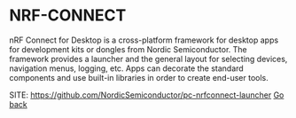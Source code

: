 # NRF-CONNECT

 nRF Connect for Desktop is a cross-platform framework
 for desktop apps for development kits or dongles from
 Nordic Semiconductor. The framework provides a launcher
 and the general layout for selecting devices,
 navigation menus, logging, etc. Apps can decorate the
 standard components and use built-in libraries in order
 to create end-user tools.

 SITE: https://github.com/NordicSemiconductor/pc-nrfconnect-launcher
 [Go back](https://portable-linux-apps.github.io/apps.html)
